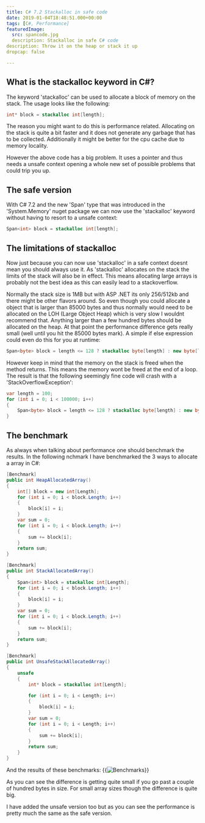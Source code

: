 ```yaml
---
title: C# 7.2 Stackalloc in safe code
date: 2019-01-04T18:48:51.000+00:00
tags: [C#, Performance]
featuredImage:
  src: spancode.jpg
  description: Stackalloc in safe C# code
description: Throw it on the heap or stack it up
dropcap: false

---
```

## What is the stackalloc keyword in C#?
The keyword 'stackalloc' can be used to allocate a block of memory on the stack. The usage looks like the following:
```cs
int* block = stackalloc int[length];
```
The reason you might want to do this is performance related. Allocating on the stack is quite a bit faster and it does not generate any garbage that has to be collected. Additionally it might be better for the cpu cache due to memory locality.

However the above code has a big problem. It uses a pointer and thus needs a unsafe context opening a whole new set of possible problems that could trip you up.

## The safe version
With C# 7.2 and the new 'Span<T>' type that was introduced in the 'System.Memory' nuget package we can now use the 'stackalloc' keyword without having to resort to a unsafe context:
```cs
Span<int> block = stackalloc int[length];
```

## The limitations of stackalloc
Now just because you can now use 'stackalloc' in a safe context doesnt mean you should always use it. As 'stackalloc' allocates on the stack the limits of the stack will also be in effect. This means allocating large arrays is probably not the best idea as this can easily lead to a stackoverflow.

Normally the stack size is 1MB but with ASP .NET its only 256/512kb and there might be other flavors around. So even though you could allocate a object that is larger than 85000 bytes and thus normally would need to be allocated on the LOH (Large Object Heap) which is very slow I wouldnt recommend that. Anything larger than a few hundred bytes should be allocated on the heap. At that point the performance difference gets really small (well until you hit the 85000 bytes mark). A simple if else expression could even do this for you at runtime:
```cs
Span<byte> block = length <= 128 ? stackalloc byte[length] : new byte[length];
```

However keep in mind that the memory on the stack is freed when the method returns. This means the memory wont be freed at the end of a loop. The result is that the following seemingly fine code will crash with a 'StackOverflowException':
```cs
var length = 100;
for (int i = 0; i < 100000; i++)
{
    Span<byte> block = length <= 128 ? stackalloc byte[length] : new byte[length];
}
```

## The benchmark
As always when talking about performance one should benchmark the results. In the following nchmark I have benchmarked the 3 ways to allocate a array in C#:
```cs
[Benchmark]
public int HeapAllocatedArray()
{
	int[] block = new int[Length];
	for (int i = 0; i < block.Length; i++)
	{
		block[i] = i;
	}
	var sum = 0;
	for (int i = 0; i < block.Length; i++)
	{
		sum += block[i];
	}
	return sum;
}

[Benchmark]
public int StackAllocatedArray()
{
	Span<int> block = stackalloc int[Length];
	for (int i = 0; i < block.Length; i++)
	{
		block[i] = i;
	}
	var sum = 0;
	for (int i = 0; i < block.Length; i++)
	{
		sum += block[i];
	}
	return sum;
}

[Benchmark]
public int UnsafeStackAllocatedArray()
{
	unsafe
	{
		int* block = stackalloc int[Length];

		for (int i = 0; i < Length; i++)
		{
			block[i] = i;
		}
		var sum = 0;
		for (int i = 0; i < Length; i++)
		{
			sum += block[i];
		}
		return sum;
	}
}
```
And the results of these benchmarks:
{{<image src="Benchmark.png" alt="Benchmarks" >}}

As you can see the difference is getting quite small if you go past a couple of hundred bytes in size. For small array sizes though the difference is quite big.

I have added the unsafe version too but as you can see the performance is pretty much the same as the safe version.

